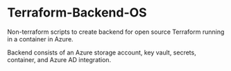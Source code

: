 # Terraform-Backend-OS
Non-terraform scripts to create backend for open source Terraform running in a container in Azure.

Backend consists of an Azure storage account, key vault, secrets, container, and Azure AD integration.

